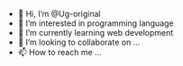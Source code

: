 - 👋 Hi, I’m @Ug-original
- 👀 I’m interested in programming language
- 🌱 I’m currently learning web development
- 💞️ I’m looking to collaborate on ...
- 📫 How to reach me ...

<!---
Ug-original/Ug-original is a ✨ special ✨ repository because its `README.md` (this file) appears on your GitHub profile.
You can click the Preview link to take a look at your changes.
--->
